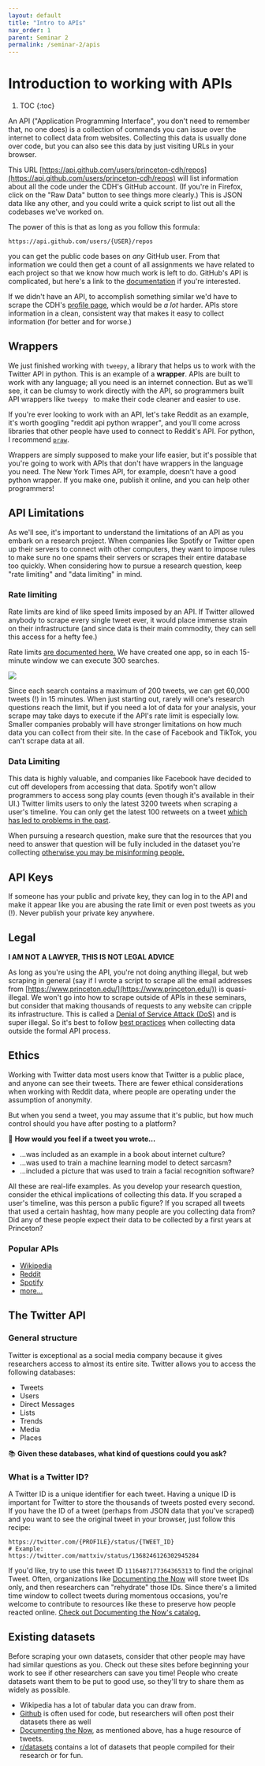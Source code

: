 ```yaml
---
layout: default
title: "Intro to APIs"
nav_order: 1
parent: Seminar 2
permalink: /seminar-2/apis
---
```


# Introduction to working with APIs

1. TOC
{:toc}

An API ("Application Programming Interface", you don't need to remember that, 
no one does) is a collection of commands you can issue over the internet to 
collect data from websites. Collecting this data is usually done over code, 
but you can also see this data by just visiting URLs in your browser.

This URL [https://api.github.com/users/princeton-cdh/repos](https://api.github.com/users/princeton-cdh/repos)
will list information about all the code under the CDH's GitHub account.
(If you're in Firefox, click on the "Raw Data" button to see things more clearly.)
This is JSON data like any other, and you could write a quick script to list 
out all the codebases we've worked on.

The power of this is that as long as you follow this formula:
```
https://api.github.com/users/{USER}/repos
```
you can get the public code bases on *any* GitHub user. From that information
we could then get a count of all assignments we have related to each project so that we
know how much work is left to do. GitHub's API is complicated, but here's a 
link to the [documentation](https://docs.github.com/en/rest/guides/getting-started-with-the-rest-api)
if you're interested.

If we didn't have an API, to accomplish something similar we'd have to scrape the CDH's
[profile page](https://github.com/Princeton-CDH), which would be *a lot* harder.
APIs store information in a clean, consistent way that makes it easy to collect
information (for better and for worse.)

## Wrappers

We just finished working with `tweepy`, a library that helps us to work with the Twitter API
in python. This is an example of a **wrapper**. APIs are built to work with any language;
all you need is an internet connection. But as we'll see, it can be clumsy to work
directly with the API, so programmers built API wrappers like `tweepy ` to 
make their code cleaner and easier to use.

If you're ever looking to work with an API, let's take Reddit as an example,
it's worth googling "reddit api python wrapper", and you'll come across libraries
that other people have used to connect to Reddit's API. For python, I recommend
[`praw`](https://github.com/praw-dev/praw).

Wrappers are simply supposed to make your life easier, but it's possible
that you're going to work with APIs that don't have wrappers in the language you
need. The New York Times API, for example, doesn't have a good python wrapper.
If you make one, publish it online, and you can help other programmers!

## API Limitations

As we'll see, it's important to understand the limitations of an API as you 
embark on a research project.
When companies like Spotify or Twitter open up their servers to connect with
other computers, they want to impose rules to make sure no one spams their
servers or scrapes their entire database too quickly. When considering how to
pursue a research question, keep "rate limiting" and "data limiting" in mind.

### Rate limiting

Rate limits are kind of like speed limits imposed by an API. If Twitter allowed
anybody to scrape every single tweet ever, it would place immense strain on their
infrastructure (and since data is their main commodity, they can sell this access
for a hefty fee.)

Rate limits [are documented here.](https://developer.twitter.com/en/docs/twitter-api/rate-limits)
We have created one app, so in each 15-minute window we can execute 300 searches.

![](img/rate-limiting.png)

Since each search contains a maximum of 200 tweets, we can get 60,000 tweets (!)
in 15 minutes. When just starting out, rarely will one's research questions 
reach the limit, but if you need a lot of data for your analysis, your scrape
may take days to execute if the API's rate limit is especially low. Smaller
companies probably will have stronger limitations on how
much data you can collect from their site. In the case of Facebook and TikTok, you can't
scrape data at all.

### Data Limiting

This data is highly valuable, and companies like Facebook
have decided to cut off developers from accessing that data. Spotify won't allow
programmers to access song play counts (even
though it's available in their UI.) Twitter limits users to only the latest 3200 tweets when scraping a user's timeline. You can only get the latest 100 retweets on a tweet 
[which has led to problems in the past](https://levels.io/giveaway/).

When pursuing a research question, make sure that the resources that you need
to answer that question will be fully included in the dataset you're collecting
[otherwise you may be misinforming people.](https://towardsdatascience.com/fake-follower-calculators-misinform-users-journalists-with-dubious-statistics-659b60fc4d5a)

## API Keys

If someone has your public and private key, they can log in to the API and 
make it appear like you are abusing the rate limit or even post tweets as you (!).
Never publish your private key anywhere.

## Legal 

**I AM NOT A LAWYER, THIS IS NOT LEGAL ADVICE**

As long as you're using the API, you're not doing anything illegal, but web
scraping in general (say if I wrote a script to scrape all the email addresses
from [https://www.princeton.edu/](https://www.princeton.edu/)) is quasi-illegal. 
We won't go into how to scrape
outside of APIs in these seminars, but consider that making thousands of requests to any
website can cripple its infrastructure. This is called a 
[Denial of Service Attack (DoS)](https://www.paloaltonetworks.com/cyberpedia/what-is-a-denial-of-service-attack-dos) and is super illegal.
So it's best to follow [best practices](https://data-lessons.github.io/library-webscraping-DEPRECATED/05-conclusion/)
when collecting data outside the formal API process.

## Ethics

Working with Twitter data most users know that Twitter is a public place, and
anyone can see their tweets. There are fewer ethical considerations when
working with Reddit data, where people are operating under the assumption of anonymity.

But when you send a tweet, you may assume that it's public, but how much control
should you have after posting to a platform?

🤔 **How would you feel if a tweet you wrote...**

* ...was included as an example in a book about internet culture?
* ...was used to train a machine learning model to detect sarcasm?
* ...included a picture that was used to train a facial recognition software?

All these are real-life examples.
As you develop your research question, consider the ethical implications of 
collecting this data. If you scraped a user's timeline, was this person a 
public figure? If you scraped all tweets that used a certain hashtag, how
many people are you collecting data from? Did any of these people expect
their data to be collected by a first years at Princeton? 

### Popular APIs

* [Wikipedia](https://www.mediawiki.org/wiki/API:Main_page)
* [Reddit](https://www.reddit.com/dev/api)
* [Spotify](https://developer.spotify.com/documentation/web-api/)
* [more...](https://github.com/public-apis/public-apis)

## The Twitter API

### General structure

Twitter is exceptional as a social media company because it gives researchers
access to almost its entire site. Twitter allows you to access the following 
databases:

* Tweets
* Users
* Direct Messages
* Lists
* Trends
* Media
* Places

📚 **Given these databases, what kind of questions could you ask?**

### What is a Twitter ID?

A Twitter ID is a unique identifier for each tweet. Having a unique ID is 
important for Twitter to store the thousands of tweets posted every second.
If you have the ID of a tweet (perhaps from JSON data that you've scraped)
and you want to see the original tweet in your browser, just follow this recipe:

```
https://twitter.com/{PROFILE}/status/{TWEET_ID}
# Example:
https://twitter.com/mattxiv/status/1368246126302945284
```

If you'd like, try to use this tweet ID `1116487177364365313` to find the 
original Tweet. Often, organizations like [Documenting the Now](https://www.docnow.io/) 
will store tweet IDs only, and then researchers can "rehydrate" those IDs.
Since there's a limited time window to collect tweets during momentous occasions,
you're welcome to contribute to resources like these to preserve how people
reacted online. [Check out Documenting the Now's catalog.](https://catalog.docnow.io/)


## Existing datasets

Before scraping your own datasets, consider that other people may have had similar
questions as you. Check out these sites before beginning your work to see if 
other researchers can save you time!
People who create datasets want them to be put to good use, so they'll try to share them as widely as possible.

* Wikipedia has a lot of tabular data you can draw from.
* [Github](https://github.com/) is often used for code, but researchers will often post their datasets there as well
* [Documenting the Now](https://catalog.docnow.io/), as mentioned above, has a huge resource of tweets.
* [r/datasets](https://www.reddit.com/r/datasets) contains a lot of datasets that people compiled for their research or for fun.
